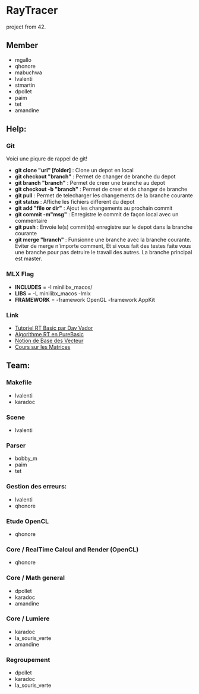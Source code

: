 # RayTracer
project from 42.

## Member
- mgallo
- qhonore
- mabuchwa
- lvalenti
- stmartin
- dpollet
- paim
- tet
- amandine

## Help:
### Git
Voici une piqure de rappel de git!
- **git clone "url" [folder]** : Clone un depot en local
- **git checkout "branch"** : Permet de changer de branche du depot
- **git branch "branch"** : Permet de creer une branche au depot
- **git checkout -b "branch"** : Permet de creer et de changer de branche
- **git pull** : Permet de telecharger les changements de la branche courante
- **git status** : Affiche les fichiers different du depot
- **git add "file or dir"** : Ajout les changements au prochain commit
- **git commit -m"msg"** : Enregistre le commit de façon local avec un commentaire
- **git push** : Envoie le(s) commit(s) enregistre sur le depot dans la branche courante
- **git merge "branch"** : Funsionne une branche avec la branche courante. Eviter de merge n'importe comment, Et si vous fait des testes faite vous une branche pour pas detruire le travail des autres. La branche principal est master.

### MLX Flag
- **INCLUDES** = -I minilibx_macos/
- **LIBS** = -L minilibx_macos -lmlx
- **FRAMEWORK** = -framework OpenGL -framework AppKit

### Link
- [Tutoriel RT Basic par Dav Vador](http://dav.vador.raytracing.free.fr/tutorio/tuto1/index.html)
- [Algorithme RT en PureBasic](http://www.purebasic.fr/french/viewtopic.php?t=9424)
- [Notion de Base des Vecteur](https://openclassrooms.com/courses/les-shaders-en-glsl/les-vecteurs-3)
- [Cours sur les Matrices](http://www.lyceedadultes.fr/sitepedagogique/documents/math/mathTermES/geraldine/01_Les_Matrices_cours.pdf)

## Team:
### Makefile
- lvalenti
- karadoc

### Scene
- lvalenti

### Parser
- bobby_m
- paim
- tet

### Gestion des erreurs:
- lvalenti
- qhonore

### Etude OpenCL
- qhonore

### Core / RealTime Calcul and Render (OpenCL)
- qhonore

### Core / Math general
- dpollet
- karadoc
- amandine

### Core / Lumiere
- karadoc
- la_souris_verte
- amandine

### Regroupement
- dpollet
- karadoc
- la_souris_verte
